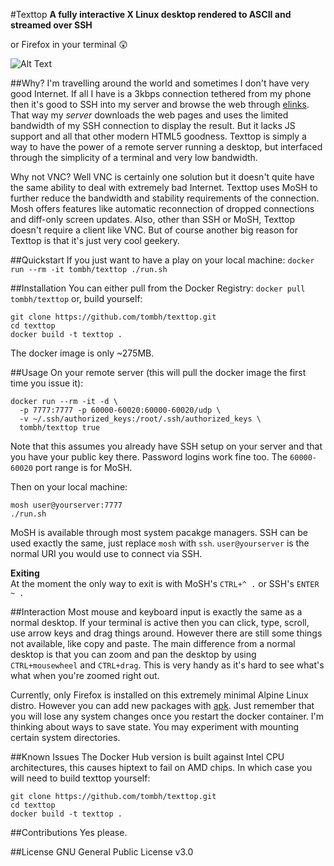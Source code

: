 #Texttop
**A fully interactive X Linux desktop rendered to ASCII and streamed over SSH**

or Firefox in your terminal 😲

![Alt Text](https://i.imgur.com/sWqhmBp.gif)

##Why?
I'm travelling around the world and sometimes I don't have very good Internet. If all I have is a 3kbps connection
tethered from my phone then it's good to SSH into my server and browse the web through [elinks](http://www.xteddy.org/elinks/).
That way my _server_ downloads the web pages and uses the limited bandwidth of my SSH connection to display the result. But
it lacks JS support and all that other modern HTML5 goodness. Texttop is simply a way to have the power of a remote
server running a desktop, but interfaced through the simplicity of a terminal and very low bandwidth.

Why not VNC? Well VNC is certainly one solution but it doesn't quite have the same ability to deal with extremely bad
Internet. Texttop uses MoSH to further reduce the bandwidth and stability requirements of the connection. Mosh offers features like
automatic reconnection of dropped connections and diff-only screen updates. Also, other than SSH or MoSH, Texttop doesn't
require a client like VNC. But of course another big reason for Texttop is that it's just very cool geekery.

##Quickstart
If you just want to have a play on your local machine:
`docker run --rm -it tombh/texttop ./run.sh`

##Installation
You can either pull from the Docker Registry:
`docker pull tombh/texttop`
or, build yourself:
```
git clone https://github.com/tombh/texttop.git
cd texttop
docker build -t texttop .
```
The docker image is only ~275MB.

##Usage
On your remote server (this will pull the docker image the first time you issue it):
```
docker run --rm -it -d \
  -p 7777:7777 -p 60000-60020:60000-60020/udp \
  -v ~/.ssh/authorized_keys:/root/.ssh/authorized_keys \
  tombh/texttop true
```
Note that this assumes you already have SSH setup on your server and that you have your public key there. Password
logins work fine too. The `60000-60020` port range is for MoSH.

Then on your local machine:
```
mosh user@yourserver:7777
./run.sh
```
MoSH is available through most system pacakge managers. SSH can be used exactly the same, just replace `mosh` with `ssh`.
`user@yourserver` is the normal URI you would use to connect via SSH.

**Exiting**    
At the moment the only way to exit is with MoSH's `CTRL+^ .` or SSH's `ENTER ~ .`

##Interaction
Most mouse and keyboard input is exactly the same as a normal desktop. If your terminal is active then you can click,
type, scroll, use arrow keys and drag things around. However there are still some things not available, like copy and
paste. The main difference from a normal desktop is that you can zoom and pan the desktop by using `CTRL+mousewheel` and
`CTRL+drag`. This is very handy as it's hard to see what's what when you're zoomed right out.

Currently, only Firefox is installed on this extremely minimal Alpine Linux distro. However you can add new packages
with [apk](https://wiki.alpinelinux.org/wiki/Alpine_Linux_package_management). Just remember that you will lose any
system changes once you restart the docker container. I'm thinking about ways to save state. You may experiment with
mounting certain system directories.

##Known Issues
The Docker Hub version is built against Intel CPU architectures, this causes hiptext to fail on AMD chips. In which
case you will need to build texttop yourself:
```
git clone https://github.com/tombh/texttop.git
cd texttop
docker build -t texttop .
```

##Contributions
Yes please.

##License
GNU General Public License v3.0
